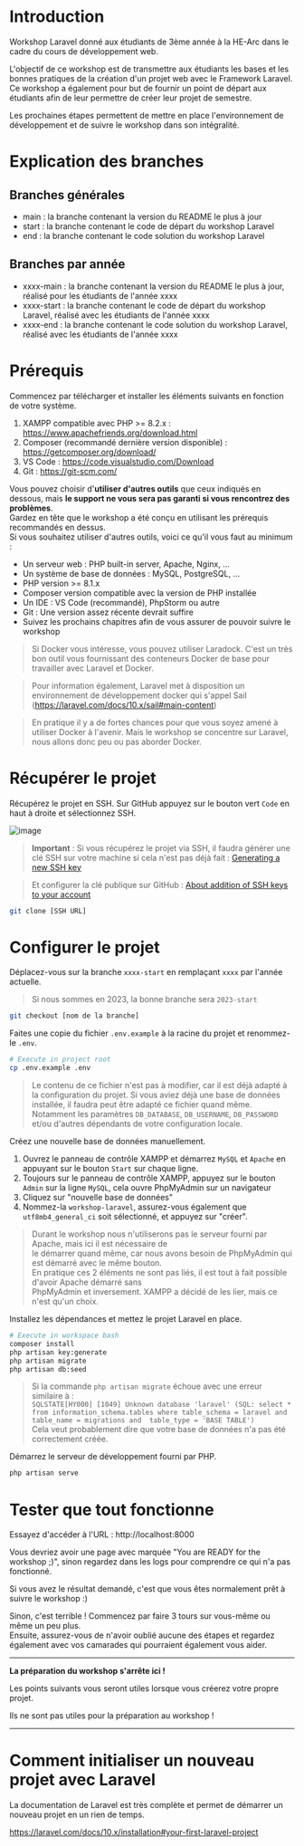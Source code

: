 # Introduction

Workshop Laravel donné aux étudiants de 3ème année à la HE-Arc dans le cadre du cours de développement web.

L'objectif de ce workshop est de transmettre aux étudiants les bases et les bonnes pratiques de la création d'un projet web avec le Framework Laravel. Ce workshop a également pour but de fournir un point de départ aux étudiants afin de leur permettre de créer leur projet de semestre.

Les prochaines étapes permettent de mettre en place l'environnement de développement et de suivre le workshop dans son intégralité.

# Explication des branches

## Branches générales

-   main : la branche contenant la version du README le plus à jour
-   start : la branche contenant le code de départ du workshop Laravel
-   end : la branche contenant le code solution du workshop Laravel

## Branches par année

-   xxxx-main : la branche contenant la version du README le plus à jour, réalisé pour les étudiants de l'année xxxx
-   xxxx-start : la branche contenant le code de départ du workshop Laravel, réalisé avec les étudiants de l'année xxxx
-   xxxx-end : la branche contenant le code solution du workshop Laravel, réalisé avec les étudiants de l'année xxxx

# Prérequis

Commencez par télécharger et installer les éléments suivants en fonction de votre système.

1. XAMPP compatible avec PHP >= 8.2.x : https://www.apachefriends.org/download.html
2. Composer (recommandé dernière version disponible) : https://getcomposer.org/download/
3. VS Code : https://code.visualstudio.com/Download
4. Git : https://git-scm.com/

Vous pouvez choisir d'**utiliser d'autres outils** que ceux indiqués en dessous, mais **le support ne vous sera pas garanti si vous rencontrez des problèmes**.  
Gardez en tête que le workshop a été conçu en utilisant les prérequis recommandés en dessus.  
Si vous souhaitez utiliser d'autres outils, voici ce qu'il vous faut au minimum :

-   Un serveur web : PHP built-in server, Apache, Nginx, ...
-   Un système de base de données : MySQL, PostgreSQL, ...
-   PHP version >= 8.1.x
-   Composer version compatible avec la version de PHP installée
-   Un IDE : VS Code (recommandé), PhpStorm ou autre
-   Git : Une version assez récente devrait suffire
-   Suivez les prochains chapitres afin de vous assurer de pouvoir suivre le workshop

> Si Docker vous intéresse, vous pouvez utiliser Laradock. C'est un très bon outil vous fournissant des conteneurs Docker de base pour travailler avec Laravel et Docker.

> Pour information également, Laravel met à disposition un environnement de développement docker qui s'appel Sail (https://laravel.com/docs/10.x/sail#main-content)

> En pratique il y a de fortes chances pour que vous soyez amené à utiliser Docker à l'avenir. Mais le workshop se concentre sur Laravel, nous allons donc peu ou pas aborder Docker.

# Récupérer le projet

Récupérez le projet en SSH. Sur GitHub appuyez sur le bouton vert `Code` en haut à droite et sélectionnez SSH.

![image](https://user-images.githubusercontent.com/39899628/189638725-1f41f029-20ed-433a-b853-2be9ff92f0c2.png)

> **Important** : Si vous récupérez le projet via SSH, il faudra générer une clé SSH sur votre machine si cela n'est pas déjà fait : [Generating a new SSH key](https://docs.github.com/en/authentication/connecting-to-github-with-ssh/generating-a-new-ssh-key-and-adding-it-to-the-ssh-agent#generating-a-new-ssh-key )

> Et configurer la clé publique sur GitHub : [About addition of SSH keys to your account](https://docs.github.com/en/authentication/connecting-to-github-with-ssh/adding-a-new-ssh-key-to-your-github-account)

```bash
git clone [SSH URL]
```

# Configurer le projet

Déplacez-vous sur la branche `xxxx-start` en remplaçant `xxxx` par l'année actuelle.

> Si nous sommes en 2023, la bonne branche sera `2023-start`

```bash
git checkout [nom de la branche]
```

Faites une copie du fichier `.env.example` à la racine du projet et renommez-le `.env`.

```bash
# Execute in project root
cp .env.example .env
```

> Le contenu de ce fichier n'est pas à modifier, car il est déjà adapté à la configuration du projet.
> Si vous aviez déjà une base de données installée, il faudra peut être adapté ce fichier quand même.
> Notamment les paramètres `DB_DATABASE`, `DB_USERNAME`, `DB_PASSWORD` et/ou d'autres dépendants de votre configuration locale.

Créez une nouvelle base de données manuellement.
1. Ouvrez le panneau de contrôle XAMPP et démarrez `MySQL` et `Apache` en appuyant sur le bouton `Start` sur chaque ligne.
2. Toujours sur le panneau de contrôle XAMPP, appuyez sur le bouton `Admin` sur la ligne `MySQL`, cela ouvre PhpMyAdmin sur un navigateur
2. Cliquez sur "nouvelle base de données"
3. Nommez-la `workshop-laravel`, assurez-vous également que `utf8mb4_general_ci` soit sélectionné, et appuyez sur "créer".

> Durant le workshop nous n'utiliserons pas le serveur fourni par Apache, mais ici il est nécessaire de  
> le démarrer quand même, car nous avons besoin de PhpMyAdmin qui est démarré avec le même bouton.  
> En pratique ces 2 éléments ne sont pas liés, il est tout à fait possible d'avoir Apache démarré sans  
> PhpMyAdmin et inversement. XAMPP a décidé de les lier, mais ce n'est qu'un choix.

Installez les dépendances et mettez le projet Laravel en place.

```bash
# Execute in workspace bash
composer install
php artisan key:generate
php artisan migrate
php artisan db:seed
```

> Si la commande `php artisan migrate` échoue avec une erreur similaire à :  
> `SQLSTATE[HY000] [1049] Unknown database 'laravel' (SQL: select * from information_schema.tables where table_schema = laravel and table_name = migrations and 
table_type = 'BASE TABLE')`  
> Cela veut probablement dire que votre base de données n'a pas été correctement créée.

Démarrez le serveur de développement fourni par PHP.

```bash
php artisan serve
```

# Tester que tout fonctionne

Essayez d'accéder à l'URL : http://localhost:8000

Vous devriez avoir une page avec marquée "You are READY for the workshop ;)", sinon regardez dans les logs pour comprendre ce qui n'a pas fonctionné.

Si vous avez le résultat demandé, c'est que vous êtes normalement prêt à suivre le workshop :)

Sinon, c'est terrible ! Commencez par faire 3 tours sur vous-même ou même un peu plus.  
Ensuite, assurez-vous de n'avoir oublié aucune des étapes et regardez également avec vos camarades qui pourraient également vous aider.

---

**La préparation du workshop s'arrête ici !**

Les points suivants vous seront utiles lorsque vous créerez votre propre projet.

Ils ne sont pas utiles pour la préparation au workshop !

---

# Comment initialiser un nouveau projet avec Laravel

La documentation de Laravel est très complète et permet de démarrer un nouveau projet en un rien de temps.

https://laravel.com/docs/10.x/installation#your-first-laravel-project

